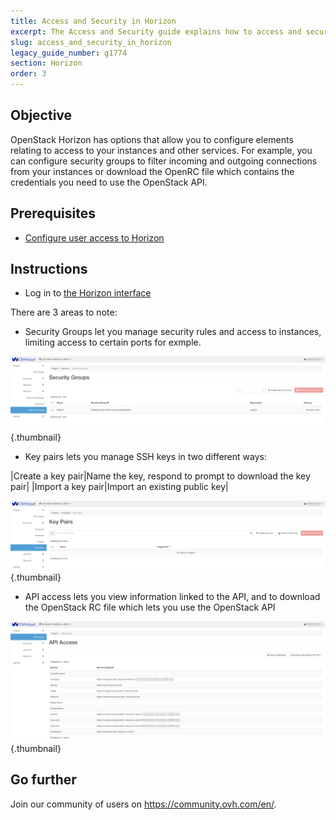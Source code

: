 ```yaml
---
title: Access and Security in Horizon
excerpt: The Access and Security guide explains how to access and secure instances.
slug: access_and_security_in_horizon
legacy_guide_number: g1774
section: Horizon
order: 3
---
```



## Objective

OpenStack Horizon has options that allow you to configure elements relating to access to your instances and other services.
For example, you can configure security groups to filter incoming and outgoing connections from your instances or download the OpenRC file which contains the credentials you need to use the OpenStack API.

## Prerequisites

- [Configure user access to Horizon](../configure_user_access_to_horizon/)


## Instructions

- Log in to [the Horizon interface](https://horizon.cloud.ovh.net/auth/login/)


There are 3 areas to note:

- Security Groups let you manage security rules and access to instances, limiting access to certain ports for exmple.

![security Horizon](images/security_groups.png){.thumbnail}

- Key pairs lets you manage SSH keys in two different ways: 

|Create a key pair|Name the key, respond to prompt to download the key pair|
|Import a key pair|Import an existing public key|

![Key Pairs Horizon](images/key_pairs.png){.thumbnail}

- API access lets you view information linked to the API, and to download the OpenStack RC file which lets you use the OpenStack API


![API Horizon](images/api_access.png){.thumbnail}

## Go further

Join our community of users on <https://community.ovh.com/en/>.
 

